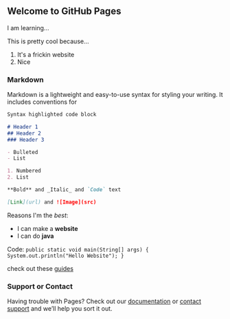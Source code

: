 ## Welcome to GitHub Pages

I am learning...

This is pretty cool
because...
1. It's a frickin website
2. Nice

### Markdown

Markdown is a lightweight and easy-to-use syntax for styling your writing. It includes conventions for

```markdown
Syntax highlighted code block

# Header 1
## Header 2
### Header 3

- Bulleted
- List

1. Numbered
2. List

**Bold** and _Italic_ and `Code` text

[Link](url) and ![Image](src)
```

Reasons I'm the _best_:
- I can make a **website**
- I can do **java**

Code:
`public static void main(String[] args) {
    System.out.println("Hello Website");
}`

check out these [guides](https://guides.github.com/)

### Support or Contact


Having trouble with Pages? Check out our [documentation](https://help.github.com/categories/github-pages-basics/) or [contact support](https://github.com/contact) and we’ll help you sort it out.
